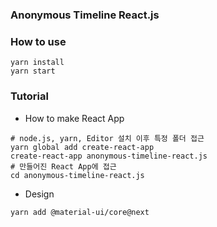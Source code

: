 ### Anonymous Timeline React.js

### How to use
```
yarn install
yarn start
```
### Tutorial
* How to make React App
```
# node.js, yarn, Editor 설치 이후 특정 폴더 접근
yarn global add create-react-app
create-react-app anonymous-timeline-react.js
# 만들어진 React App에 접근
cd anonymous-timeline-react.js
```
* Design
```
yarn add @material-ui/core@next
```